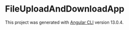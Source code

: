 # FileUploadAndDownloadApp

This project was generated with [Angular CLI](https://github.com/angular/angular-cli) version 13.0.4.

